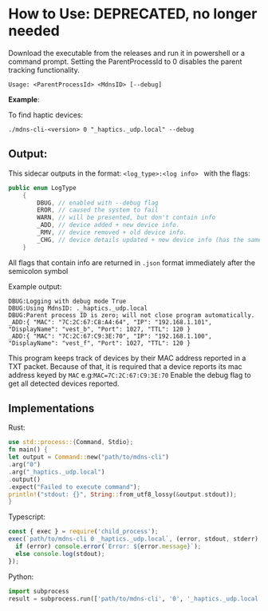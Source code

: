 # How to Use: DEPRECATED, no longer needed
Download the executable from the releases and run it in powershell or a command prompt. 
Setting the ParentProcessId to 0 disables the parent tracking functionality.
```
Usage: <ParentProcessId> <MdnsID> [--debug]
``` 
**Example**:

To find haptic devices:

`./mdns-cli-<version> 0 "_haptics._udp.local" --debug`

## Output:

This sidecar outputs in the format: `<log_type>:<log info> ` with the flags:
```csharp
public enum LogType
    {
        DBUG, // enabled with --debug flag
        EROR, // caused the system to fail
        WARN, // will be presented, but don't contain info
        _ADD, // device added + new device info.
        _RMV, // device removed + old device info.
        _CHG, // device details updated + new device info (has the same MAC address)
    }
```
All flags that contain info are returned in `.json` format immediately after the semicolon symbol

Example output:
``` 
DBUG:Logging with debug mode True
DBUG:Using MdnsID: ._haptics._udp.local
DBUG:Parent process ID is zero; will not close program automatically.
_ADD:{ "MAC": "7C:2C:67:C8:A4:64", "IP": "192.168.1.101", "DisplayName": "vest_b", "Port": 1027, "TTL": 120 }
_ADD:{ "MAC": "7C:2C:67:C9:3E:70", "IP": "192.168.1.100", "DisplayName": "vest_f", "Port": 1027, "TTL": 120 }
```

This program keeps track of devices by their MAC address reported in a TXT packet. 
Because of that, it is required that a device reports its mac address keyed by `MAC` e.g:`MAC=7C:2C:67:C9:3E:70`
Enable the debug flag to get all detected devices reported.


## Implementations
Rust:
```rs
use std::process::{Command, Stdio};
fn main() {
let output = Command::new("path/to/mdns-cli")
.arg("0")
.arg("_haptics._udp.local")
.output()
.expect("Failed to execute command");
println!("stdout: {}", String::from_utf8_lossy(&output.stdout));
}
```

Typescript:
```ts
const { exec } = require('child_process');
exec(`path/to/mdns-cli 0 _haptics._udp.local`, (error, stdout, stderr) => {
  if (error) console.error(`Error: ${error.message}`);
  else console.log(stdout);
});
```

Python:
```python
import subprocess
result = subprocess.run(['path/to/mdns-cli', '0', '_haptics._udp.local'], capture_output=True)
```

